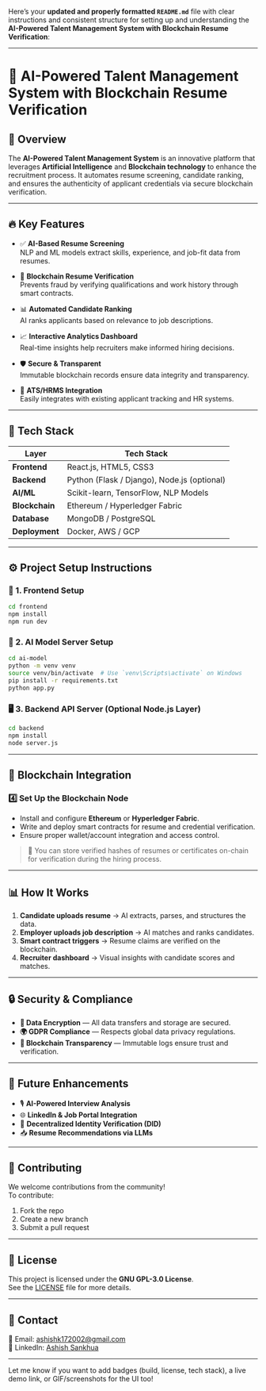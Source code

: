 Here’s your **updated and properly formatted `README.md`** file with clear instructions and consistent structure for setting up and understanding the **AI-Powered Talent Management System with Blockchain Resume Verification**:

---

# 🚀 AI-Powered Talent Management System with Blockchain Resume Verification

## 📌 Overview  
The **AI-Powered Talent Management System** is an innovative platform that leverages **Artificial Intelligence** and **Blockchain technology** to enhance the recruitment process. It automates resume screening, candidate ranking, and ensures the authenticity of applicant credentials via secure blockchain verification.

---

## 🔥 Key Features
- ✅ **AI-Based Resume Screening**  
  NLP and ML models extract skills, experience, and job-fit data from resumes.

- 🔐 **Blockchain Resume Verification**  
  Prevents fraud by verifying qualifications and work history through smart contracts.

- 📊 **Automated Candidate Ranking**  
  AI ranks applicants based on relevance to job descriptions.

- 📈 **Interactive Analytics Dashboard**  
  Real-time insights help recruiters make informed hiring decisions.

- 🛡️ **Secure & Transparent**  
  Immutable blockchain records ensure data integrity and transparency.

- 🔄 **ATS/HRMS Integration**  
  Easily integrates with existing applicant tracking and HR systems.

---

## 🧰 Tech Stack

| Layer         | Tech Stack                                      |
|---------------|--------------------------------------------------|
| **Frontend**  | React.js, HTML5, CSS3                            |
| **Backend**   | Python (Flask / Django), Node.js (optional)     |
| **AI/ML**     | Scikit-learn, TensorFlow, NLP Models             |
| **Blockchain**| Ethereum / Hyperledger Fabric                    |
| **Database**  | MongoDB / PostgreSQL                             |
| **Deployment**| Docker, AWS / GCP                                |

---

## ⚙️ Project Setup Instructions

### 🔧 1. Frontend Setup
```bash
cd frontend
npm install
npm run dev
```

### 🧠 2. AI Model Server Setup
```bash
cd ai-model
python -m venv venv
source venv/bin/activate  # Use `venv\Scripts\activate` on Windows
pip install -r requirements.txt
python app.py
```

### 🖥️ 3. Backend API Server (Optional Node.js Layer)
```bash
cd backend
npm install
node server.js
```

---

## 🔗 Blockchain Integration

### 4️⃣ Set Up the Blockchain Node
- Install and configure **Ethereum** or **Hyperledger Fabric**.
- Write and deploy smart contracts for resume and credential verification.
- Ensure proper wallet/account integration and access control.

> 📍 You can store verified hashes of resumes or certificates on-chain for verification during the hiring process.

---

## 📊 How It Works

1. **Candidate uploads resume** → AI extracts, parses, and structures the data.
2. **Employer uploads job description** → AI matches and ranks candidates.
3. **Smart contract triggers** → Resume claims are verified on the blockchain.
4. **Recruiter dashboard** → Visual insights with candidate scores and matches.

---

## 🔒 Security & Compliance

- **🔐 Data Encryption** — All data transfers and storage are secured.
- **🌍 GDPR Compliance** — Respects global data privacy regulations.
- **🧾 Blockchain Transparency** — Immutable logs ensure trust and verification.

---

## 🚀 Future Enhancements

- 🎙️ **AI-Powered Interview Analysis**  
- 🌐 **LinkedIn & Job Portal Integration**  
- 🪪 **Decentralized Identity Verification (DID)**  
- 📥 **Resume Recommendations via LLMs**

---

## 🤝 Contributing

We welcome contributions from the community!  
To contribute:
1. Fork the repo
2. Create a new branch
3. Submit a pull request

---

## 📄 License

This project is licensed under the **GNU GPL-3.0 License**.  
See the [LICENSE](./LICENSE) file for more details.

---

## 📩 Contact

📧 Email: [ashishk172002@gmail.com](mailto:ashishk172002@gmail.com)  
🔗 LinkedIn: [Ashish Sankhua](https://www.linkedin.com/in/ashishsankhua1718)

---

Let me know if you want to add badges (build, license, tech stack), a live demo link, or GIF/screenshots for the UI too!